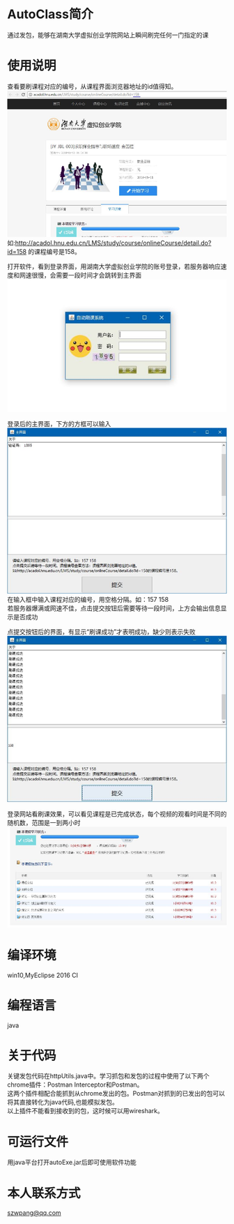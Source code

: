 # AutoClass简介
通过发包，能够在湖南大学虚拟创业学院网站上瞬间刷完任何一门指定的课

# 使用说明
查看要刷课程对应的编号，从课程界面浏览器地址的id值得知。<br>
![Image text](https://github.com/StratANewProject/AutoClass/blob/master/%E8%AF%BE%E7%A8%8B%E7%BC%96%E5%8F%B7%E6%9F%A5%E7%9C%8B%E6%96%B9%E6%B3%95.JPG)
<br>如:http://acadol.hnu.edu.cn/LMS/study/course/onlineCourse/detail.do?id=158 的课程编号是158。<br>

打开软件，看到登录界面，用湖南大学虚拟创业学院的账号登录，若服务器响应速度和网速很慢，会需要一段时间才会跳转到主界面<br>
![Image text](https://github.com/StratANewProject/AutoClass/blob/master/%E7%99%BB%E5%BD%95%E7%95%8C%E9%9D%A2.JPG)

登录后的主界面，下方的方框可以输入<br>
![Image text](https://github.com/StratANewProject/AutoClass/blob/master/%E5%88%9D%E5%A7%8B%E4%B8%BB%E7%95%8C%E9%9D%A2.JPG)
<br>在输入框中输入课程对应的编号，用空格分隔。如：157 158<br>
若服务器爆满或网速不佳，点击提交按钮后需要等待一段时间，上方会输出信息显示是否成功<br>

点提交按钮后的界面，有显示“刷课成功”才表明成功，缺少则表示失败<br>
![Image text](https://github.com/StratANewProject/AutoClass/blob/master/%E4%B8%BB%E7%95%8C%E9%9D%A2%E8%BF%90%E8%A1%8C%E7%BB%93%E6%9E%9C.jpg)

登录网站看刷课效果，可以看见课程是已完成状态，每个视频的观看时间是不同的随机数，范围是一到两小时<br>
![Image text](https://github.com/StratANewProject/AutoClass/blob/master/%E6%95%88%E6%9E%9C.JPG)

# 编译环境
win10,MyEclipse 2016 CI

# 编程语言
java

# 关于代码
关键发包代码在httpUtils.java中。学习抓包和发包的过程中使用了以下两个chrome插件：Postman Interceptor和Postman。<br>
这两个插件相配合能抓到从chrome发出的包。Postman对抓到的已发出的包可以将其直接转化为java代码,也能模拟发包。<br>
以上插件不能看到接收到的包，这时候可以用wireshark。

# 可运行文件
用java平台打开autoExe.jar后即可使用软件功能

# 本人联系方式
szwpang@qq.com
